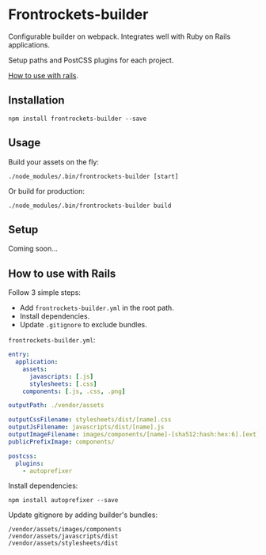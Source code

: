 # Frontrockets-builder

Configurable builder on webpack. Integrates well with Ruby on Rails applications.

Setup paths and PostCSS plugins for each project.

[How to use with rails](#how-to-use-with-rails).

## Installation

```
npm install frontrockets-builder --save
```

## Usage

Build your assets on the fly:

```
./node_modules/.bin/frontrockets-builder [start]
```

Or build for production:

```
./node_modules/.bin/frontrockets-builder build
```

## Setup

Coming soon...

## How to use with Rails

Follow 3 simple steps:

* Add `frontrockets-builder.yml` in the root path.
* Install dependencies.
* Update `.gitignore` to exclude bundles.

`frontrockets-builder.yml`:
```yml
entry:
  application:
    assets:
      javascripts: [.js]
      stylesheets: [.css]
    components: [.js, .css, .png]

outputPath: ./vendor/assets

outputCssFilename: stylesheets/dist/[name].css
outputJsFilename: javascripts/dist/[name].js
outputImageFilename: images/components/[name]-[sha512:hash:hex:6].[ext]
publicPrefixImage: components/

postcss:
  plugins:
    - autoprefixer
```

Install dependencies:
```
npm install autoprefixer --save
```

Update gitignore by adding builder's bundles:
```
/vendor/assets/images/components
/vendor/assets/javascripts/dist
/vendor/assets/stylesheets/dist
```
